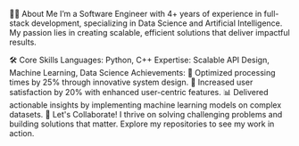 👨‍💻 About Me
I’m a Software Engineer with 4+ years of experience in full-stack development, specializing in Data Science and Artificial Intelligence. My passion lies in creating scalable, efficient solutions that deliver impactful results.

🛠️ Core Skills
Languages: Python, C++
Expertise: Scalable API Design, Machine Learning, Data Science
Achievements:
🚀 Optimized processing times by 25% through innovative system design.
🎯 Increased user satisfaction by 20% with enhanced user-centric features.
📊 Delivered actionable insights by implementing machine learning models on complex datasets.
🌟 Let's Collaborate!
I thrive on solving challenging problems and building solutions that matter. Explore my repositories to see my work in action.
